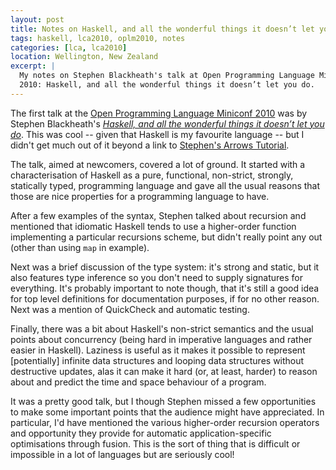 ```yaml
---
layout: post
title: Notes on Haskell, and all the wonderful things it doesn’t let you do
tags: haskell, lca2010, oplm2010, notes
categories: [lca, lca2010]
location: Wellington, New Zealand
excerpt: |
  My notes on Stephen Blackheath's talk at Open Programming Language Miniconf
  2010: Haskell, and all the wonderful things it doesn’t let you do.
---
```


The first talk at the [Open Programming Language Miniconf 2010][oplm2010] was
by Stephen Blackheath's *[Haskell, and all the wonderful things it doesn’t let
you do][talk]*. This was cool -- given that Haskell is my favourite language
-- but I didn't get much out of it beyond a link to [Stephen's Arrows
Tutorial][arr].

[oplm2010]: http://blogs.tucs.org.au/oplm/
[talk]: http://blogs.tucs.org.au/oplm/programme/#haskell
[arr]: http://en.wikibooks.org/wiki/Haskell/StephensArrowTutorial

The talk, aimed at newcomers, covered a lot of ground. It started with a
characterisation of Haskell as a pure, functional, non-strict, strongly,
statically typed, programming language and gave all the usual reasons that
those are nice properties for a programming language to have.

After a few examples of the syntax, Stephen talked about recursion and
mentioned that idiomatic Haskell tends to use a higher-order function
implementing a particular recursions scheme, but didn't really point any out
(other than using `map` in example). 

Next was a brief discussion of the type system: it's strong and static, but it
also features type inference so you don't need to supply signatures for
everything. It's probably important to note though, that it's still a good
idea for top level definitions for documentation purposes, if for no other
reason. Next was a mention of QuickCheck and automatic testing.

Finally, there was a bit about Haskell's non-strict semantics and the usual
points about concurrency (being hard in imperative languages and rather easier
in Haskell). Laziness is useful as it makes it possible to represent
[potentially] infinite data structures and looping data structures without
destructive updates, alas it can make it hard (or, at least, harder) to reason
about and predict the time and space behaviour of a program.

It was a pretty good talk, but I though Stephen missed a few opportunities to
make some important points that the audience might have appreciated. In
particular, I'd have mentioned the various higher-order recursion operators
and opportunity they provide for automatic application-specific optimisations
through fusion. This is the sort of thing that is difficult or impossible in a
lot of languages but are seriously cool!
